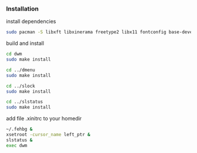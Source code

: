### Installation
install dependencies
```bash
sudo pacman -S libxft libxinerama freetype2 libx11 fontconfig base-devel feh flameshot xclip
```
build and install
```bash
cd dwm
sudo make install

cd ../dmenu
sudo make install

cd ../slock
sudo make install

cd ../slstatus
sudo make install
```
add file .xinitrc to your homedir
```bash
~/.fehbg &
xsetroot -cursor_name left_ptr &
slstatus &
exec dwm
```